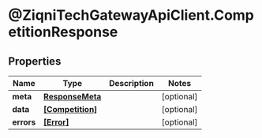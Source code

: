 # @ZiqniTechGatewayApiClient.CompetitionResponse

## Properties

Name | Type | Description | Notes
------------ | ------------- | ------------- | -------------
**meta** | [**ResponseMeta**](ResponseMeta.md) |  | [optional] 
**data** | [**[Competition]**](Competition.md) |  | [optional] 
**errors** | [**[Error]**](Error.md) |  | [optional] 



